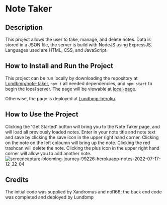 # Note Taker
## Description
This project allows the user to take, manage, and delete notes. Data is stored in a JSON file, the server is build with NodeJS using ExpressJS. Languages used are HTML, CSS, and JavaScript.

## How to Install and Run the Project
This project can be run locally by downloading the repository at [Lundbmp/note-taker](https://github.com/lundbmp/note-taker), `npm i` all needed dependencies, and `npm start` to begin the local server. The page will be viewable at [local-page](http://localhost:3001/).

Otherwise, the page is deployed at [Lundbmp-heroku](https://blooming-journey-99226.herokuapp.com/).

## How to Use the Project
Clicking the 'Get Started' button will bring you to the Note Taker page, and will load all previously loaded notes. Enter in your note title and note text and save by clicking the save icon in the upper right hand corner. Clicking on the note on the left coloumn will bring up the note. Clicking the red trashcan will delete the note. Clicking the plus icon in the upper right hand corner will allow you to add another note.
![screencapture-blooming-journey-99226-herokuapp-notes-2022-07-17-12_32_04](https://user-images.githubusercontent.com/35671768/179417703-b1348d45-7c02-42bc-a64d-858a827f4418.png)

## Credits
The initial code was supplied by Xandromus and nol166; the back end code was completed and deployed by Lundbmp
